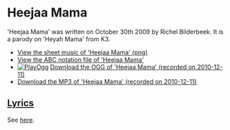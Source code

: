 # Heejaa Mama

'Heejaa Mama' was written on October 30th 2009 by Richel Bilderbeek.
It is a parody on 'Heyah Mama' from K3.

- [View the sheet music of 'Heejaa Mama' (png)](52_heejaa_mama.png)
- [View the ABC notation file of 'Heejaa Mama'](52_heejaa_mama.abc)
- [![PlayOgg](http://static.fsf.org/playogg/Play_ogg_80x15.png "I support PlayOgg!")](http://playogg.org) [Download the OGG of 'Heejaa Mama' (recorded on 2010-12-11)](http://www.richelbilderbeek.nl/CD07_HeejaaMama20101211.ogg)
- [Download the MP3 of 'Heejaa Mama' (recorded on 2010-12-11)](http://www.richelbilderbeek.nl/CD07_HeejaaMama20101211.mp3)

## [Lyrics](52_heejaa_mama.txt)

See [here](52_heejaa_mama.txt).
